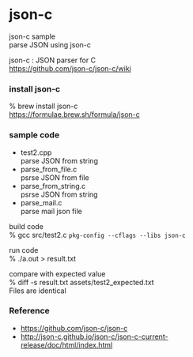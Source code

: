 json-c
===============

json-c sample <br/>
parse JSON using json-c <br/>

json-c : JSON parser for C <br/>
https://github.com/json-c/json-c/wiki <br/>

### install json-c
% brew install json-c <br/>
https://formulae.brew.sh/formula/json-c <br/>


### sample code
- test2.cpp <br/>
parse JSON from string <br/>
- parse_from_file.c <br/>
psrse JSON from file <br/>
- parse_from_string.c <br/>
psrse JSON from string <br/>
- parse_mail.c <br/>
parse mail json file <br/>

build code  <br/>
% gcc src/test2.c `pkg-config --cflags --libs json-c` <br/>

run code <br/>
% ./a.out > result.txt <br/>

compare with expected value <br/>
% diff -s result.txt assets/test2_expected.txt <br/>
Files are identical <br/>

### Reference <br/>
- https://github.com/json-c/json-c
- http://json-c.github.io/json-c/json-c-current-release/doc/html/index.html

